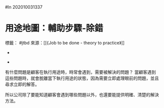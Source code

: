 #ln 202010031337
# 用途地圖：輔助步驟-除錯
標籤： #jtbd
來源：[[《Job to be done - theory to practice》]]

-

>

-

有什麼問題是顧客在執行用途時，時常會遇到，需要被解決的問題？
當顧客遇到這些問題時，就會脫離當下執行用途的狀態，因為需要立即處理眼前的問題，並且尋求立即的解答。

所以公司除了要能知道顧客會遇到哪些問題以外，也還要能提供明確、清楚的解決方法。